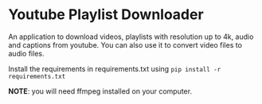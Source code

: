 # Youtube Playlist Downloader
 
An application to download videos, playlists with resolution up to 4k, audio and captions from youtube. 
You can also use it to convert video files to audio files.

Install the requirements in requirements.txt using `pip install -r requirements.txt`


**NOTE**: you will need ffmpeg installed on your computer.
